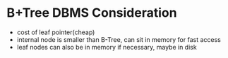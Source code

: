 # B+Tree DBMS Consideration

- cost of leaf pointer(cheap)
- internal node is smaller than B-Tree, can sit in memory for fast access
- leaf nodes can also be in memory if necessary, maybe in disk
